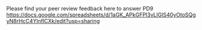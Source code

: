 Please find your peer review feedback here to answer PD9
https://docs.google.com/spreadsheets/d/1aGK_APkGFPl3vLlGIS40yOtoSQgyN8rHcC4YlnflCXk/edit?usp=sharing


